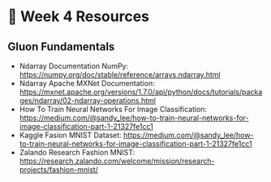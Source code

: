 # 📖 Week 4 Resources

## Gluon Fundamentals

- Ndarray Documentation NumPy: https://numpy.org/doc/stable/reference/arrays.ndarray.html
- Ndarray Apache MXNet Documentation: https://mxnet.apache.org/versions/1.7.0/api/python/docs/tutorials/packages/ndarray/02-ndarray-operations.html
- How To Train Neural Networks For Image Classification: https://medium.com/@sandy_lee/how-to-train-neural-networks-for-image-classification-part-1-21327fe1cc1
- Kaggle Fasion MNIST Dataset: https://medium.com/@sandy_lee/how-to-train-neural-networks-for-image-classification-part-1-21327fe1cc1
- Zalando Research Fashion MNIST: https://research.zalando.com/welcome/mission/research-projects/fashion-mnist/
